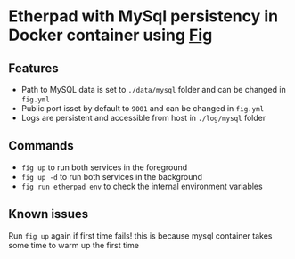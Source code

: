 Etherpad with MySql persistency in Docker container using [Fig](http://www.fig.sh)
=====================================================

## Features
 * Path to MySQL data is set to `./data/mysql` folder and can be changed in `fig.yml`
 * Public port isset by default to `9001` and can be changed in `fig.yml`
 * Logs are persistent and accessible from host in `./log/mysql` folder

## Commands
 * `fig up` to run both services in the foreground
 * `fig up -d` to run both services in the background
 * `fig run etherpad env` to check the internal environment variables
 
## Known issues
Run `fig up` again if first time fails! this is because mysql container takes some time to warm up the first time

